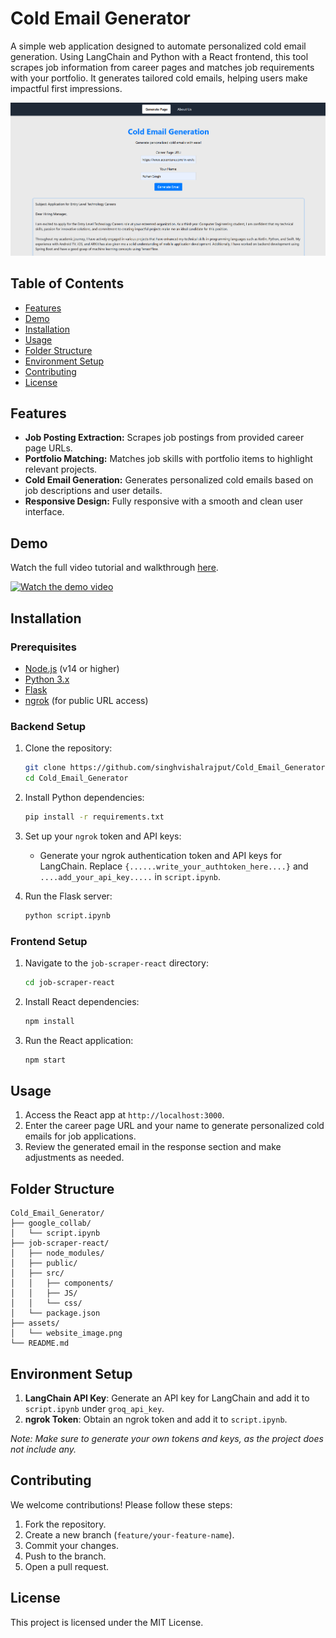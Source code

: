 # Cold Email Generator

A simple web application designed to automate personalized cold email generation. Using LangChain and Python with a React frontend, this tool scrapes job information from career pages and matches job requirements with your portfolio. It generates tailored cold emails, helping users make impactful first impressions.

![Project Screenshot](assets/website_image.png)

## Table of Contents

- [Features](#features)
- [Demo](#demo)
- [Installation](#installation)
- [Usage](#usage)
- [Folder Structure](#folder-structure)
- [Environment Setup](#environment-setup)
- [Contributing](#contributing)
- [License](#license)

## Features

- **Job Posting Extraction:** Scrapes job postings from provided career page URLs.
- **Portfolio Matching:** Matches job skills with portfolio items to highlight relevant projects.
- **Cold Email Generation:** Generates personalized cold emails based on job descriptions and user details.
- **Responsive Design:** Fully responsive with a smooth and clean user interface.

## Demo

Watch the full video tutorial and walkthrough [here](https://youtu.be/-_sGLbRLYZU).

[![Watch the demo video](https://img.youtube.com/vi/-_sGLbRLYZU/0.jpg)](https://youtu.be/-_sGLbRLYZU)

## Installation

### Prerequisites

- [Node.js](https://nodejs.org/) (v14 or higher)
- [Python 3.x](https://www.python.org/)
- [Flask](https://flask.palletsprojects.com/)
- [ngrok](https://ngrok.com/) (for public URL access)

### Backend Setup

1. Clone the repository:
   ```bash
   git clone https://github.com/singhvishalrajput/Cold_Email_Generator.git
   cd Cold_Email_Generator
   ```

2. Install Python dependencies:
   ```bash
   pip install -r requirements.txt
   ```

3. Set up your `ngrok` token and API keys:
   - Generate your ngrok authentication token and API keys for LangChain. Replace `{......write_your_authtoken_here....}` and `....add_your_api_key.....` in `script.ipynb`.

4. Run the Flask server:
   ```bash
   python script.ipynb
   ```

### Frontend Setup

1. Navigate to the `job-scraper-react` directory:
   ```bash
   cd job-scraper-react
   ```

2. Install React dependencies:
   ```bash
   npm install
   ```

3. Run the React application:
   ```bash
   npm start
   ```

## Usage

1. Access the React app at `http://localhost:3000`.
2. Enter the career page URL and your name to generate personalized cold emails for job applications.
3. Review the generated email in the response section and make adjustments as needed.

## Folder Structure

```plaintext
Cold_Email_Generator/
├── google_collab/
│   └── script.ipynb
├── job-scraper-react/
│   ├── node_modules/
│   ├── public/
│   ├── src/
│   │   ├── components/
│   │   ├── JS/
│   │   └── css/
│   └── package.json
├── assets/
│   └── website_image.png
└── README.md
```

## Environment Setup

1. **LangChain API Key**: Generate an API key for LangChain and add it to `script.ipynb` under `groq_api_key`.
2. **ngrok Token**: Obtain an ngrok token and add it to `script.ipynb`.

*Note: Make sure to generate your own tokens and keys, as the project does not include any.*

## Contributing

We welcome contributions! Please follow these steps:
1. Fork the repository.
2. Create a new branch (`feature/your-feature-name`).
3. Commit your changes.
4. Push to the branch.
5. Open a pull request.

## License

This project is licensed under the MIT License.

